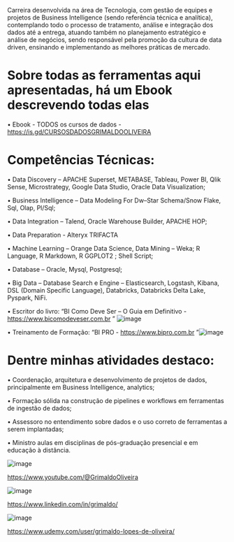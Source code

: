 Carreira desenvolvida na área de Tecnologia, com gestão de equipes e projetos de Business Intelligence (sendo referência técnica e analítica), contemplando todo o processo de tratamento, análise e integração dos dados até a entrega, atuando também no planejamento estratégico e análise de negócios, sendo responsável pela promoção da cultura de data driven, ensinando e implementando as melhores práticas de mercado.

# Sobre todas as ferramentas aqui apresentadas, há um Ebook descrevendo todas elas

• Ebook - TODOS os cursos de dados - https://is.gd/CURSOSDADOSGRIMALDOOLIVEIRA 

# Competências Técnicas: 

• Data Discovery – APACHE Superset, METABASE, Tableau, Power BI, Qlik Sense, Microstrategy, Google Data Studio, Oracle Data Visualization;

• Business Intelligence – Data Modeling For Dw–Star Schema/Snow Flake, Sql, Olap, Pl/Sql;

• Data Integration – Talend, Oracle Warehouse Builder, APACHE HOP;

• Data Preparation - Alteryx TRIFACTA

• Machine Learning – Orange Data Science, Data Mining – Weka; R Language, R Markdown, R GGPLOT2 ; Shell Script;

• Database – Oracle, Mysql, Postgresql;

• Big Data – Database Search e Engine – Elasticsearch, Logstash, Kibana, DSL (Domain Specific Language), Databricks, Databricks Delta Lake, Pyspark, NiFi.

• Escritor do livro: “BI Como Deve Ser – O Guia em Definitivo - https://www.bicomodeveser.com.br ” ![image](https://static.wixstatic.com/media/93ff71_c5295679bf8b4ed2b58e9dbb429f26d8.png/v1/fill/w_148,h_162,al_c,q_85,enc_auto/93ff71_c5295679bf8b4ed2b58e9dbb429f26d8.png)

• Treinamento de Formação: “BI PRO - https://www.bipro.com.br ”![image](https://static.wixstatic.com/media/bfc3af_c28d7b680909455cb8cc2d4363979380~mv2.png/v1/fill/w_77,h_64,al_c,q_85,usm_0.66_1.00_0.01,enc_auto/logobi.png)





# Dentre minhas atividades destaco:

• Coordenação, arquitetura e desenvolvimento de projetos de dados, principalmente em Business Intelligence, analytics;

• Formação sólida na construção de pipelines e workflows em ferramentas de ingestão de dados;

• Assessoro no entendimento sobre dados e o uso correto de ferramentas a serem implantadas;

• Ministro aulas em disciplinas de pós-graduação presencial e em educação à distância.


![image](https://user-images.githubusercontent.com/85241884/152814695-024fc979-8668-4b91-9741-7b854ae4bfcb.png)

https://www.youtube.com/@GrimaldoOliveira

![image](https://user-images.githubusercontent.com/85241884/152815658-42ea0926-357b-4feb-9c13-58bb471d2541.png)

https://www.linkedin.com/in/grimaldo/

![image](https://upload.wikimedia.org/wikipedia/commons/thumb/e/e3/Udemy_logo.svg/220px-Udemy_logo.svg.png)

 https://www.udemy.com/user/grimaldo-lopes-de-oliveira/
